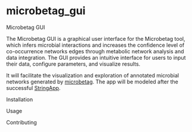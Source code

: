 # microbetag_gui


Microbetag GUI

The Microbetag GUI is a graphical user interface for the Microbetag tool, which infers microbial interactions and increases the confidence level of co-occurrence networks edges through metabolic network analysis and data integration. The GUI provides an intuitive interface for users to input their data, configure parameters, and visualize results.

It will facilitate the visualization and exploration of annotated microbial networks generated by [microbetag](https://github.com/hariszaf/microbetag).
The app will be modeled after the successful [StringApp](https://github.com/RBVI/stringApp).

Installation

<!-- To install and test the develeopers version of stringApp from GitHub, follow these steps:
- Go to the [App JAR file](App-1.0.0.jar) and press the _Download_ button. 
- Start Cytoscape and open the _App Manager_ (go to the menu _Apps -> App Manager_). 
- Press the button _Install from File_ (bottom left corner), navigate to the downloaded JAR file and press _Open_.
- Now the stringApp should be installed.
-->


Usage


Contributing
